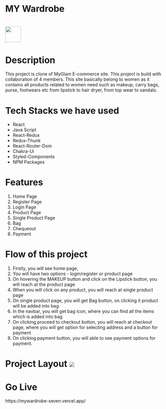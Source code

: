 <h1>MY Wardrobe<h1>
<img width="50px" src="https://user-images.githubusercontent.com/107741808/208722329-c9ecf1f9-f606-4692-aa42-9701cd12838d.jpeg"/>  


<h1>Description</h1>
<p>This project is clone of MyGlam E-commerce site. This project is build with collaboration of 4 members. This site basically belong to women as it contains all products related to women need such as makeup, carry bags, purse, footwears etc from lipstick to hair dryer, from top wear to sandals.</p>

<h1>Tech Stacks we have used</h1>

<ul>
<li>React</li>
  <li>Java Script</li>
<li>React-Redux</li>
<li>Redux-Thunk</li>
  <li>React-Router-Dom</li>
<li>Chakra-Ui</li>
<li>Styled-Components</li>
<li>NPM Packages</li>
  
</ul>

<h1>Features</h1>
<ol>
<li>Home Page</li>
<li>Register Page</li>
<li>Login Page</li>
<li>Product Page</li>
<li>Single Product Page</li>
<li>Bag</li>
<li>Chequeout</li>
<li>Payment</li>

</ol>

<h1>Flow of this project</h1>
<ol>
<li> Firstly, you will see home page, </li>
<li> You will have two options - login/register or product page</li>
<li> On hovering the MAKEUP button and click on the Lipstick button, you will reach at the product page </li>
<li> When you will click on any product, you will reach at single product page</li>
<li> On single product page, you will get Bag button, on clicking it product will be added into bag. </li>
<li> In the navbar, you will get bag icon, where you can find all the items which is added into bag</li>
<li> On clicking proceed to checkout button, you will reach at checkout page, where you will get option for selecting address and a button for payment</li>
<li> On clicking payment button, you will able to see payment options for payment.</li>
</ol>
<h1>Project Layout</>

<img src="https://user-images.githubusercontent.com/107741808/208615830-343236f8-aa78-4def-b0f3-feb208e97d2c.png"/>



<h1>Go Live</h1>
https://mywardrobe-seven.vercel.app/

